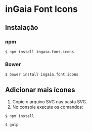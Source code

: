 # inGaia Font Icons

## Instalação

### npm

```console
$ npm install ingaia.font.icons
```

### Bower

```console
$ bower install ingaia.font.icons
```

## Adicionar mais ícones

1. Copie o arquivo SVG nas pasta SVG.
2. No console execute os comandos:

```console
$ npm install
```

```console
$ gulp
```
